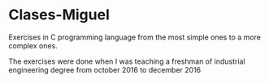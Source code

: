 # Clases-Miguel

Exercises in C programming language from the most simple ones to a more complex ones.

The exercises were done when I was teaching a freshman of industrial engineering degree from october 2016 to december 2016
